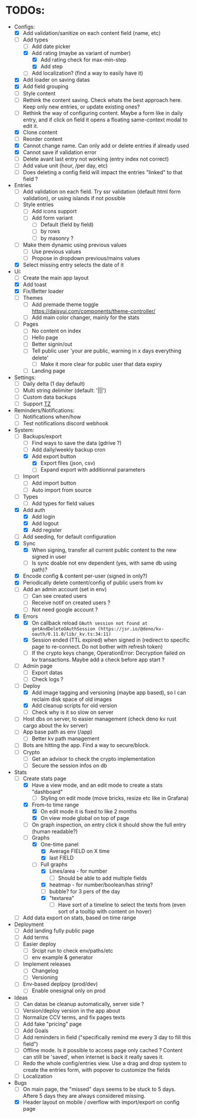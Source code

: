 # TODOs:

- Configs:
  - [x] Add validation/sanitize on each content field (name, etc)
  - [ ] Add types
    - [ ] Add date picker
    - [x] Add rating (maybe as variant of number)
      - [x] Add rating check for max-min-step
      - [x] Add step
    - [ ] Add localization? (find a way to easily have it)
  - [x] Add loader on saving datas
  - [x] Add field grouping
  - [ ] Style content
  - [ ] Rethink the content saving. Check whats the best approach here. Keep only new entries, or update existing ones?
  - [ ] Rethink the way of configuring content. Maybe a form like in daily entry, and if click on field it opens a floating same-context modal to edit it.
  - [x] Clone content
  - [ ] Reorder content
  - [x] Cannot change name. Can only add or delete entries if already used
  - [x] Cannot save if validation error
  - [ ] Delete avant last entry not working (entry index not correct)
  - [ ] Add value unit (hour, /per day, etc)
  - [ ] Does deleting a config field will impact the entries "linked" to that field ?
- Entries
  - [ ] Add validation on each field. Try ssr validation (default html form validation), or using islands if not possible
  - [ ] Style entries
    - [ ] Add icons support
    - [ ] Add form variant
      - [ ] Default (field by field)
      - [ ] by rows
      - [ ] by masonry ?
  - [ ] Make them dynamic using previous values
    - [ ] Use previous values
    - [ ] Propose in dropdown previous/mains values
  - [x] Select missing entry selects the date of it
- UI:
  - [ ] Create the main app layout
  - [x] Add toast
  - [x] Fix/Better loader
  - [ ] Themes
    - [ ] Add premade theme toggle https://daisyui.com/components/theme-controller/
    - [ ] Add main color changer, mainly for the stats
  - [ ] Pages
    - [ ] No content on index
    - [ ] Hello page
    - [ ] Better signin/out
    - [ ] Tell public user 'your are public, warning in x days everything delete'
      - [ ] Make it more clear for public user that data expiry
    - [ ] Landing page
- Settings:
  - [ ] Daily delta (1 day default)
  - [ ] Multi string delimiter (default: '|||')
  - [ ] Custom data backups
  - [ ] Support [TZ](https://gist.github.com/aviflax/a4093965be1cd008f172?permalink_comment_id=4079362#gistcomment-4079362)
- Reminders/Notifications:
  - [ ] Notifications when/how
  - [ ] Test notifications  discord webhook
- System:
  - [ ] Backups/export
    - [ ] Find ways to save the data (gdrive ?)
    - [ ] Add daily/weekly backup cron
    - [x] Add export button
      - [x] Export files (json, csv)
      - [ ] Expand export with additionnal parameters
  - [ ] Import
    - [ ] Add import button
    - [ ] Auto import from source
  - [ ] Types
    - [ ] Add types for field values
  - [x] Add auth
    - [x] Add login
    - [x] Add logout
    - [x] Add register
  - [ ] Add seeding, for default configuration
  - [x] Sync
    - [x] When signing, transfer all current public content to the new signed in user
    - [ ] Is sync doable not env dependent (yes, with same db using path)?
  - [x] Encode config & content per-user (signed in only?)
  - [x] Periodically delete content/config of public users from kv
  - [ ] Add an admin account (set in env)
    - [ ] Can see created users
    - [ ] Receive notif on created users ?
    - [ ] Not need google account ?
  - [x] Errors
    - [x] On callback reload `OAuth session not found at getAndDeleteOAuthSession (https://jsr.io/@deno/kv-oauth/0.11.0/lib/_kv.ts:34:11)`
    - [x] Session ended (TTL expired) when signed in (redirect to specific page to re-connect. Do not bother with refresh token)
    - [ ] If the crypto keys change, OperationError: Decryption failed on kv transactions. Maybe add a check before app start ?
  - [ ] Admin page
    - [ ] Export datas
    - [ ] Check logs ?
  - [ ] Deploy
    - [x] Add image tagging and versioning (maybe app based), so I can reclaim disk space of old images
    - [x] Add cleanup scripts for old version
    - [ ] Check why is it so slow on server
  - [ ] Host dbs on server, to easier management (check deno kv rust cargo about the kv server)
  - [ ] App base path as env (/app)
    - [ ] Better kv path management
  - [ ] Bots are hitting the app. Find a way to secure/block.
  - [ ] Crypto
    - [ ] Get an advisor to check the crypto implementation
    - [ ] Secure the session infos on db
- Stats
  - [ ] Create stats page
    - [x] Have a view mode, and an edit mode to create a stats "dashboard"
      - [ ] Styling on edit mode (move bricks, resize etc like in Grafana)
    - [x] From-to time range
      - [x] On edit mode it is fixed to like 2 months
      - [x] On view mode global on top of page
    - [ ] On graph inspection, on entry click it should show the full entry (human readable?)
    - [ ] Graphs
      - [x] One-time panel
        - [x] Average FIELD on X time
        - [x] last FIELD
      - [ ] Full graphs
        - [x] Lines/area - for number
            - [ ] Should be able to add multiple fields
        - [x] heatmap - for number/boolean/has string?
        - [ ] bubble? for 3 pers of the day
        - [x] "textarea"
          - [ ] Have sort of a timeline to select the texts from (even sort of a tooltip with content on hover)
  - [ ] Add data export on stats, based on time range
- Deployment
  - [ ] Add landing fully public page
  - [ ] Add terms
  - [ ] Easier deploy
    - [ ] Srcipt run to check env/paths/etc
    - [ ] env example & generator
  - [ ] Implement releases
    - [ ] Changelog
    - [ ] Versioning
  - [ ] Env-based deplpoy (prod/dev)
    - [ ] Enable onesignal only on prod
- Ideas
  - [ ] Can datas be cleanup automatically, server side ?
  - [ ] Version/deploy version in the app about
  - [ ] Normalize CCV terms, and fix pages texts
  - [ ] Add fake "pricing" page
  - [ ] Add Goals
  - [ ] Add reminders in field ("specifically remind me every 3 day to fill this field")
  - [ ] Offline mode. Is it possible to access page only cached ? Content can still be 'saved', when internet is back it really saves it.
  - [ ] Redo the whole config/entries view. Use a drag and drop system to create the entries form, with popover to customize the fields
  - [ ] Localization
- Bugs
  - [ ] On main page, the "missed" days seems to be stuck to 5 days. Aftere 5 days they are always considered missing.
  - [x] Header layout on mobile / overflow with import/export on config page